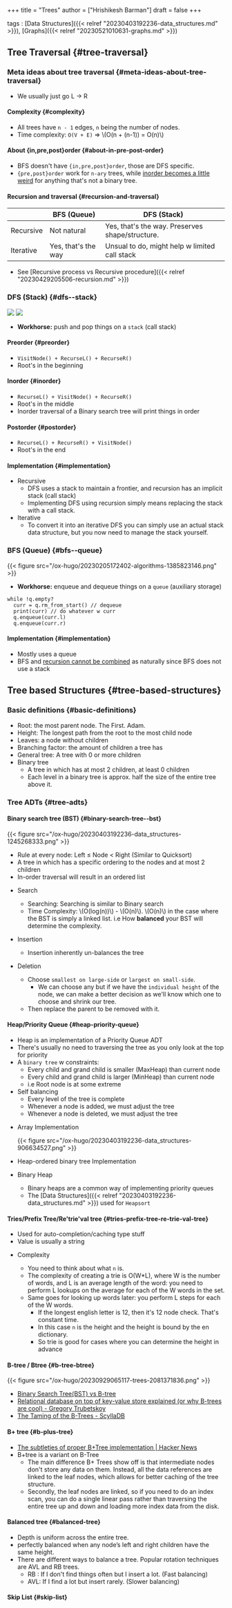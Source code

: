 +++
title = "Trees"
author = ["Hrishikesh Barman"]
draft = false
+++

tags
: [Data Structures]({{< relref "20230403192236-data_structures.md" >}}), [Graphs]({{< relref "20230521010631-graphs.md" >}})


## Tree Traversal {#tree-traversal}


### Meta ideas about tree traversal {#meta-ideas-about-tree-traversal}

-   We usually just go L -&gt; R


#### Complexity {#complexity}

-   All trees have `n - 1` edges, `n` being the number of nodes.
-   Time complexity: `O(V + E)` &rArr; \\(O(n + (n-1)) = O(n)\\)


#### About {in,pre,post}order {#about-in-pre-post-order}

-   BFS doesn't have `{in,pre,post}order`, those are DFS specific.
-   `{pre,post}order` work for `n-ary` trees, while [inorder becomes a little weird](https://stackoverflow.com/questions/66980517/tree-traversal-pre-and-postorder-for-general-trees-inorder-only-for-binary-tr) for anything that's not a binary tree.


#### Recursion and traversal {#recursion-and-traversal}

|           | BFS (Queue)         | DFS (Stack)                                     |
|-----------|---------------------|-------------------------------------------------|
| Recursive | Not natural         | Yes, that's the way. Preserves shape/structure. |
| Iterative | Yes, that's the way | Unsual to do, might help w limited call stack   |

-   See [Recursive process vs Recursive procedure]({{< relref "20230429205506-recursion.md" >}})


### DFS (Stack) {#dfs--stack}

![](/ox-hugo/20230205172402-algorithms-1202411924.png)
![](/ox-hugo/20230929065117-trees-328537490.png)

-   **Workhorse:** push and pop things on a `stack` (call stack)


#### Preorder {#preorder}

-   `VisitNode() + RecurseL() + RecurseR()`
-   Root's in the beginning


#### Inorder {#inorder}

-   `RecurseL() + VisitNode() + RecurseR()`
-   Root's in the middle
-   Inorder traversal of a Binary search tree will print things in order


#### Postorder {#postorder}

-   `RecurseL() + RecurseR() + VisitNode()`
-   Root's in the end


#### Implementation {#implementation}

-   Recursive
    -   DFS uses a stack to maintain a frontier, and recursion has an implicit stack (call stack)
    -   Implementing DFS using recursion simply means replacing the stack with a call stack.
-   Iterative
    -   To convert it into an iterative DFS you can simply use an actual stack data structure, but you now need to manage the stack yourself.


### BFS (Queue) {#bfs--queue}

{{< figure src="/ox-hugo/20230205172402-algorithms-1385823146.png" >}}

-   **Workhorse:** enqueue and dequeue things on a `queue` (auxiliary storage)

<!--listend-->

```text
while !q.empty?
  curr = q.rm_from_start() // dequeue
  print(curr) // do whatever w curr
  q.enqueue(curr.l)
  q.enqueue(curr.r)
```


#### Implementation {#implementation}

-   Mostly uses a queue
-   BFS and [recursion cannot be combined](https://codeforces.com/blog/entry/18642) as naturally since BFS does not use a stack


## Tree based Structures {#tree-based-structures}


### Basic definitions {#basic-definitions}

-   Root: the most parent node. The First. Adam.
-   Height: The longest path from the root to the most child node
-   Leaves: a node without children
-   Branching factor: the amount of children a tree has
-   General tree: A tree with 0 or more children
-   Binary tree
    -   A tree in which has at most 2 children, at least 0 children
    -   Each level in a binary tree is approx. half the size of the entire tree above it.


### Tree ADTs {#tree-adts}


#### Binary search tree (BST) {#binary-search-tree--bst}

{{< figure src="/ox-hugo/20230403192236-data_structures-1245268333.png" >}}

-   Rule at every node: Left &le; Node &lt; Right (Similar to Quicksort)
-   A tree in which has a specific ordering to the nodes and at most 2 children
-   In-order traversal will result in an ordered list

<!--list-separator-->

-  Search

    -   Searching: Searching is similar to Binary search
    -   Time Complexity: \\(O(log(n))\\) - \\(O(n)\\). \\(O(n)\\) in the case where the BST is simply a linked list. i.e How **balanced** your BST will determine the complexity.

<!--list-separator-->

-  Insertion

    -   Insertion inherently un-balances the tree

<!--list-separator-->

-  Deletion

    -   Choose `smallest on large-side` or `largest on small-side`.
        -   We can choose any but if we have the `individual height` of the node, we can make a better decision as we'll know which one to choose and shrink our tree.
    -   Then replace the parent to be removed with it.


#### Heap/Priority Queue {#heap-priority-queue}

-   Heap is an implementation of a Priority Queue ADT
-   There's usually no need to traversing the tree as you only look at the top for priority
-   A `binary tree` w constraints:
    -   Every child and grand child is smaller (MaxHeap) than current node
    -   Every child and grand child is larger (MinHeap) than current node
    -   i.e Root node is at some extreme
-   Self balancing
    -   Every level of the tree is complete
    -   Whenever a node is added, we must adjust the tree
    -   Whenever a node is deleted, we must adjust the tree

<!--list-separator-->

-  Array Implementation

    {{< figure src="/ox-hugo/20230403192236-data_structures-906634527.png" >}}

<!--list-separator-->

-  Heap-ordered binary tree Implementation

<!--list-separator-->

-  Binary Heap

    -   Binary heaps are a common way of implementing priority queues
    -   The [Data Structures]({{< relref "20230403192236-data_structures.md" >}}) used for `Heapsort`


#### Tries/Prefix Tree/Re'trie'val tree {#tries-prefix-tree-re-trie-val-tree}

-   Used for auto-completion/caching type stuff
-   Value is usually a string

<!--list-separator-->

-  Complexity

    -   You need to think about what `n` is.
    -   The complexity of creating a trie is O(W\*L), where W is the number of words, and L is an average length of the word: you need to perform L lookups on the average for each of the W words in the set.
    -   Same goes for looking up words later: you perform L steps for each of the W words.
        -   If the longest english letter is 12, then it's 12 node check. That's constant time.
        -   In this case `n` is the height and the height is bound by the en dictionary.
        -   So trie is good for cases where you can determine the height in advance


#### B-tree / Btree {#b-tree-btree}

{{< figure src="/ox-hugo/20230929065117-trees-2081371836.png" >}}

-   [Binary Search Tree(BST) vs B-tree](https://www.reddit.com/r/compsci/comments/m7wb6l/what_are_the_important_types_of_tree_data/)
-   [Relational database on top of key-value store explained (or why B-trees are cool) - Gregory Trubetskoy](https://grisha.org/blog/2013/05/11/relational-database-on-top-of-key-value-store-explained/)
-   [The Taming of the B-Trees - ScyllaDB](https://www.scylladb.com/2021/11/23/the-taming-of-the-b-trees/)


#### B+ tree {#b-plus-tree}

-   [The subtleties of proper B+Tree implementation | Hacker News](https://news.ycombinator.com/item?id=38594139)
-   B+tree is a variant on B-Tree
    -   The main difference B+ Trees show off is that intermediate nodes don't store any data on them. Instead, all the data references are linked to the leaf nodes, which allows for better caching of the tree structure.
    -   Secondly, the leaf nodes are linked, so if you need to do an index scan, you can do a single linear pass rather than traversing the entire tree up and down and loading more index data from the disk.


#### Balanced tree {#balanced-tree}

-   Depth is uniform across the entire tree.
-   perfectly balanced when any node’s left and right children have the same height.
-   There are different ways to balance a tree. Popular rotation techniques are AVL and RB trees.
    -   RB : If I don't find things often but I insert a lot. (Fast balancing)
    -   AVL: If I find a lot but insert rarely. (Slower balancing)


#### Skip List {#skip-list}
